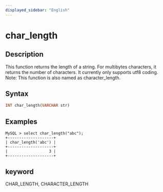 ```yaml
---
displayed_sidebar: "English"
---
```


# char_length

## Description

This function returns the length of a string. For multibytes characters, it returns the number of characters. It currently only supports utf8 coding. Note: This function is also named as character_length.

## Syntax

```Haskell
INT char_length(VARCHAR str)
```

## Examples

```Plain Text
MySQL > select char_length("abc");
+--------------------+
| char_length('abc') |
+--------------------+
|                  3 |
+--------------------+
```

## keyword

CHAR_LENGTH, CHARACTER_LENGTH

